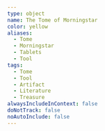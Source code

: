 ```yaml
---
type: object
name: The Tome of Morningstar
color: yellow
aliases:
  - Tome
  - Morningstar
  - Tablets
  - Tool
tags:
  - Tome
  - Tool
  - Artifact
  - Literature
  - Treasure
alwaysIncludeInContext: false
doNotTrack: false
noAutoInclude: false
---
```

